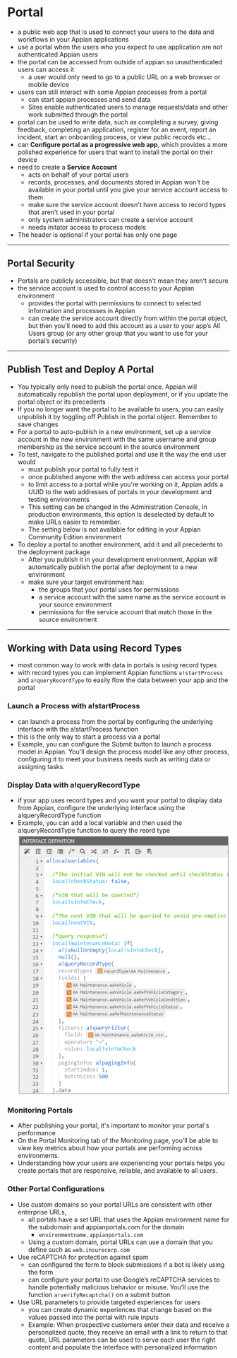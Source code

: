 # Portal
- a public web app that is used to connect your users to the data and workflows in your Appian applications
- use a portal when the users who you expect to use application are not authenticated Appian users
- the portal can be accessed from outside of appian so unauthenticated users can access it
    - a user would only need to go to a public URL on a web browser or mobile device
- users can still interact with some Appian processes from a portal
    - can start appian processes and send data
    - Sites enable authenticated users to manage requests/data and other work submitted through the portal
- portal can be used to write data, such as completing a survey, giving feedback, completing an application, register for an event, report an incident, start an onboarding process, or view public records etc...
- can **Configure portal as a progressive web app**, which provides a more polished experience for users that want to install the portal on their device
- need to create a **Service Account**
    - acts on behalf of your portal users
    - records, processes, and documents stored in Appian won't be available in your portal until you give your service account access to them
    - make sure the service account doesn't have access to record types that aren't used in your portal
    - only system administrators can create a service account 
    - needs initator access to process models
- The header is optional if your portal has only one page
---
## Portal Security
- Portals are publicly accessible, but that doesn't mean they aren't secure
- the service account is used to control access to your Appian environment
    - provides the portal with permissions to connect to selected information and processes in Appian
    - can create the service account directly from within the portal object, but then you'll need to add this account as a user to your app’s All Users group (or any other group that you want to use for your portal’s security)
---
## Publish Test and Deploy A Portal
- You typically only need to publish the portal once. Appian will automatically republish the portal upon deployment, or if you update the portal object or its precedents
- If you no longer want the portal to be available to users, you can easily unpublish it by toggling off Publish in the portal object. Remember to save changes
- For a portal to auto-publish in a new environment, set up a service account in the new environment with the same username and group membership as the service account in the source environment
- To test, navigate to the published portal and use it the way the end user would
    - must publish your portal to fully test it
    - once published anyone with the web address can access your portal
    - to limit access to a portal while you're working on it, Appian adds a UUID to the web addresses of portals in your development and testing environments
    - This setting can be changed in the Administration Console, In production environments, this option is deselected by default to make URLs easier to remember. 
    - The setting below is not available for editing in your Appian Community Edition environment
- To deploy a portal to another environment, add it and all precedents to the deployment package
    - After you publish it in your development environment, Appian will automatically publish the portal after deployment to a new environment
    - make sure your target environment has:
        - the groups that your portal uses for permissions
        - a service account with the same name as the service account in your source environment
        - permissions for the service account that match those in the source environment

---

## Working with Data using Record Types
- most common way to work with data in portals is using record types
- with record types you can implement Appian functions `a!startProcess` and `a!queryRecordType` to easily flow the data between your app and the portal

### Launch a Process with a!startProcess
- can launch a process from the portal by configuring the underlying interface with the a!startProcess function
- this is the only way to start a process via a portal
- Example, you can configure the Submit button to launch a process model in Appian. You'll design the process model like any other process, configuring it to meet your business needs such as writing data or assigning tasks.

### Display Data with a!queryRecordType
- if your app uses record types and you want your portal to display data from Appian, configure the underlying interface using the a!queryRecordType function
- Example, you can add a local variable and then used the a!queryRecordType function to query the reord type
![Display data in Portal](../images/portaldisplaydata.png)

### Monitoring Portals
- After publishing your portal, it's important to monitor your portal's performance
- On the Portal Monitoring tab of the Monitoring page, you’ll be able to view key metrics about how your portals are performing across environments. 
- Understanding how your users are experiencing your portals helps you create portals that are responsive, reliable, and available to all users.

### Other Portal Configurations
- Use custom domains so your portal URLs are consistent with other enterprise URLs, 
    - all portals have a set URL that uses the Appian environment name for the subdomain and appianportals.com for the domain
        - `environmentname.appianportals.com`
    - Using a custom domain, portal URLs can use a domain that you define such as `web.insurecorp.com`
- Use reCAPTCHA for protection against spam
    - can configured the form to block submissions if a bot is likely using the form
    - can configure your portal to use Google’s reCAPTCHA services to handle potentially malicious behavior or misuse. You’ll use the function `a!verifyRecaptcha()` on a submit button
- Use URL parameters to provide targeted experiences for users
    - you can create dynamic experiences that change based on the values passed into the portal with rule inputs
    - Example: When prospective customers enter their data and receive a personalized quote, they receive an email with a link to return to that quote, URL parameters can be used to serve each user the right content and populate the interface with personalized information